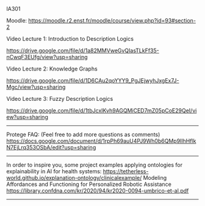 IA301

Moodle: https://moodle.r2.enst.fr/moodle/course/view.php?id=93#section-2


Video Lecture 1: Introduction to Description Logics

https://drive.google.com/file/d/1a82MMVweGvQIasTLkFf35-nCwqF3EUfg/view?usp=sharing


Video Lecture 2: Knowledge Graphs

https://drive.google.com/file/d/1D6CAu2qoYYY9_PgJEjwyhJxgEx7J-Mgc/view?usp=sharing


Video Lecture 3: Fuzzy Description Logics

https://drive.google.com/file/d/1tbJcxIKvh9AGQMiCED7mZ05pCoE29QeI/view?usp=sharing


**********

Protege FAQ: (Feel free to add more questions as comments)
https://docs.google.com/document/d/1rpPh69auU4PJ9Wh0b6QMp9IlhHflkN7EjLrq353OSbA/edit?usp=sharing


**********

In order to inspire you, some project examples applying ontologies for explainability in AI for health systems:
https://tetherless-world.github.io/explanation-ontology/clinicalexample/
Modeling Affordances and Functioning for Personalized Robotic Assistance https://library.confdna.com/kr/2020/94/kr2020-0094-umbrico-et-al.pdf


**********

